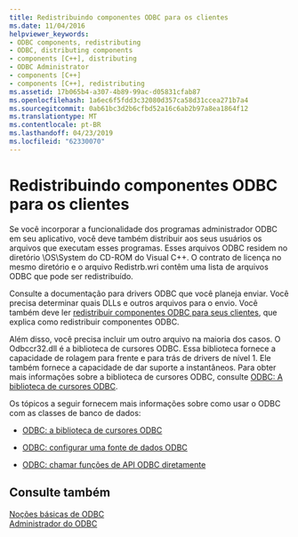 ```yaml
---
title: Redistribuindo componentes ODBC para os clientes
ms.date: 11/04/2016
helpviewer_keywords:
- ODBC components, redistributing
- ODBC, distributing components
- components [C++], distributing
- ODBC Administrator
- components [C++]
- components [C++], redistributing
ms.assetid: 17b065b4-a307-4b89-99ac-d05831cfab87
ms.openlocfilehash: 1a6ec6f5fdd3c32080d357ca58d31ccea271b7a4
ms.sourcegitcommit: 0ab61bc3d2b6cfbd52a16c6ab2b97a8ea1864f12
ms.translationtype: MT
ms.contentlocale: pt-BR
ms.lasthandoff: 04/23/2019
ms.locfileid: "62330070"
---
```

# <a name="redistributing-odbc-components-to-your-customers"></a>Redistribuindo componentes ODBC para os clientes

Se você incorporar a funcionalidade dos programas administrador ODBC em seu aplicativo, você deve também distribuir aos seus usuários os arquivos que executam esses programas. Esses arquivos ODBC residem no diretório \OS\System do CD-ROM do Visual C++. O contrato de licença no mesmo diretório e o arquivo Redistrb.wri contêm uma lista de arquivos ODBC que pode ser redistribuído.

Consulte a documentação para drivers ODBC que você planeja enviar. Você precisa determinar quais DLLs e outros arquivos para o envio. Você também deve ler [redistribuir componentes ODBC para seus clientes](../../data/odbc/redistributing-odbc-components-to-your-customers.md), que explica como redistribuir componentes ODBC.

Além disso, você precisa incluir um outro arquivo na maioria dos casos. O Odbccr32.dll é a biblioteca de cursores ODBC. Essa biblioteca fornece a capacidade de rolagem para frente e para trás de drivers de nível 1. Ele também fornece a capacidade de dar suporte a instantâneos. Para obter mais informações sobre a biblioteca de cursores ODBC, consulte [ODBC: A biblioteca de cursores ODBC](../../data/odbc/odbc-the-odbc-cursor-library.md).

Os tópicos a seguir fornecem mais informações sobre como usar o ODBC com as classes de banco de dados:

- [ODBC: a biblioteca de cursores ODBC](../../data/odbc/odbc-the-odbc-cursor-library.md)

- [ODBC: configurar uma fonte de dados ODBC](../../data/odbc/odbc-configuring-an-odbc-data-source.md)

- [ODBC: chamar funções de API ODBC diretamente](../../data/odbc/odbc-calling-odbc-api-functions-directly.md)

## <a name="see-also"></a>Consulte também

[Noções básicas de ODBC](../../data/odbc/odbc-basics.md)<br/>
[Administrador do ODBC](../../data/odbc/odbc-administrator.md)